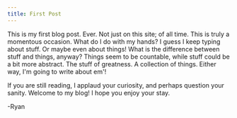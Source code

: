 ```yaml
---
title: First Post
---
```


This is my first blog post. Ever. Not just on this site; of all time. This is truly a momentous occasion. What do I do with my hands? I guess I keep typing about stuff. Or maybe even about things! What is the difference between stuff and things, anyway? Things seem to be countable, while stuff could be a bit more abstract. The stuff of greatness. A collection of things. Either way, I'm going to write about em'!

If you are still reading, I applaud your curiosity, and perhaps question your sanity. Welcome to my blog! I hope you enjoy your stay.

-Ryan
